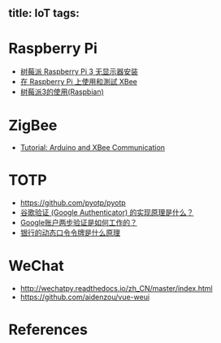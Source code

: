 title: IoT
tags:
---

##

# Raspberry Pi

- [树莓派 Raspberry Pi 3 无显示器安装](https://zhuanlan.zhihu.com/p/20794478)
- [在 Raspberry Pi 上使用和測試 XBee](http://pychen0918.blogspot.jp/2015/10/raspberry-pixbee.html)
- [树莓派3的使用(Raspbian)](https://www.zybuluo.com/yangxuan/note/321467)

# ZigBee

- [Tutorial: Arduino and XBee Communication](http://cs.smith.edu/dftwiki/index.php/Tutorial:_Arduino_and_XBee_Communication)


# TOTP

- <https://github.com/pyotp/pyotp>
- [谷歌验证 (Google Authenticator) 的实现原理是什么？](https://www.zhihu.com/question/20462696)
- [Google账户两步验证是如何工作的？](https://linux.cn/article-2641-1.html)
- [银行的动态口令令牌是什么原理](http://blog.jobbole.com/97877/)


# WeChat

- <http://wechatpy.readthedocs.io/zh_CN/master/index.html>
- <https://github.com/aidenzou/vue-weui>


# References

